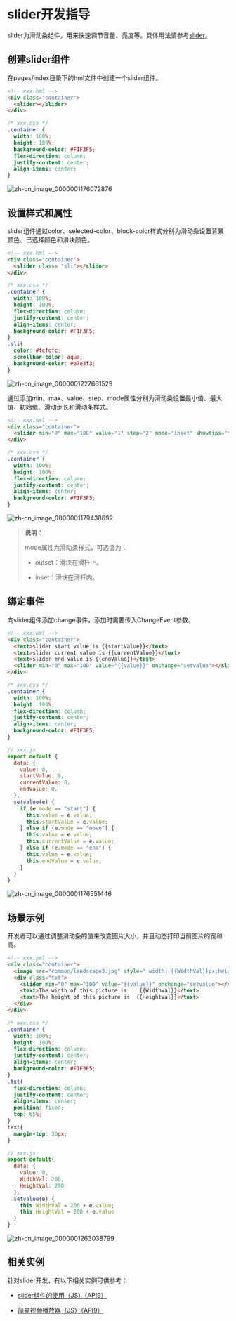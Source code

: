 # slider开发指导
<!--Kit: ArkUI-->
<!--Subsystem: ArkUI-->
<!--Owner: @liyi0309-->
<!--Designer: @liyi0309-->
<!--Tester: @lxl007-->
<!--Adviser: @HelloCrease-->


slider为滑动条组件，用来快速调节音量、亮度等。具体用法请参考[slider](../reference/apis-arkui/arkui-js/js-components-basic-slider.md)。


## 创建slider组件

在pages/index目录下的hml文件中创建一个slider组件。



```html
<!-- xxx.hml -->
<div class="container">
  <slider></slider>
</div>
```

```css
/* xxx.css */
.container {
  width: 100%;
  height: 100%;
  background-color: #F1F3F5;
  flex-direction: column;
  justify-content: center;
  align-items: center;
}
```


![zh-cn_image_0000001176072876](figures/zh-cn_image_0000001176072876.gif)


## 设置样式和属性

slider组件通过color、selected-color、block-color样式分别为滑动条设置背景颜色、已选择颜色和滑块颜色。


```html
<!-- xxx.hml -->
<div class="container">
  <slider class= "sli"></slider>
</div>
```


```css
/* xxx.css */
.container {
  width: 100%;
  height: 100%;
  flex-direction: column;
  justify-content: center;
  align-items: center;
  background-color: #F1F3F5;
}
.sli{
  color: #fcfcfc;
  scrollbar-color: aqua;
  background-color: #b7e3f3;
}
```

![zh-cn_image_0000001227661529](figures/zh-cn_image_0000001227661529.gif)

通过添加min、max、value、step、mode属性分别为滑动条设置最小值、最大值、初始值、滑动步长和滑动条样式。


```html
<!-- xxx.hml -->
<div class="container">
  <slider min="0" max="100" value="1" step="2" mode="inset" showtips="true"></slider>
</div>
```


```css
/* xxx.css */
.container {
  width: 100%;
  height: 100%;
  flex-direction: column;
  justify-content: center;
  align-items: center;
  background-color: #F1F3F5;
}
```

![zh-cn_image_0000001179438692](figures/zh-cn_image_0000001179438692.gif)

> **说明：** 
>
> mode属性为滑动条样式，可选值为：
>
> - outset：滑块在滑杆上。
>
> - inset：滑块在滑杆内。


## 绑定事件

向slider组件添加change事件，添加时需要传入ChangeEvent参数。


```html
<!-- xxx.hml -->
<div class="container">
  <text>slider start value is {{startValue}}</text>
  <text>slider current value is {{currentValue}}</text>
  <text>slider end value is {{endValue}}</text>
  <slider min="0" max="100" value="{{value}}" onchange="setvalue"></slider>
</div>
```


```css
/* xxx.css */
.container {
  width: 100%;
  height: 100%; 
  flex-direction: column;
  justify-content: center;
  align-items: center;
  background-color: #F1F3F5;
}
```


```js
// xxx.js
export default {
  data: {
    value: 0,
    startValue: 0,
    currentValue: 0,
    endValue: 0,
  },
  setvalue(e) {
    if (e.mode == "start") {
      this.value = e.value;
      this.startValue = e.value;
    } else if (e.mode == "move") {
      this.value = e.value;
      this.currentValue = e.value;
    } else if (e.mode == "end") {
      this.value = e.value;
      this.endValue = e.value;
    }
  }
}
```

![zh-cn_image_0000001176551446](figures/zh-cn_image_0000001176551446.gif)


## 场景示例

开发者可以通过调整滑动条的值来改变图片大小，并且动态打印当前图片的宽和高。


```html
<!-- xxx.hml -->
<div class="container">
  <image src="common/landscape3.jpg" style=" width: {{WidthVal}}px;height:{{HeightVal}}px;margin-top: -150px;"></image>
  <div class="txt">
    <slider min="0" max="100" value="{{value}}" onchange="setvalue"></slider>
    <text>The width of this picture is    {{WidthVal}}</text>
    <text>The height of this picture is  {{HeightVal}}</text>
  </div>
</div>
```


```css
/* xxx.css */
.container {
  width: 100%;
  height: 100%;
  flex-direction: column;
  justify-content: center;
  align-items: center;
  background-color: #F1F3F5;
}
.txt{
  flex-direction: column;
  justify-content: center;
  align-items: center;
  position: fixed;
  top: 65%;
}
text{
  margin-top: 30px;
}
```


```js
// xxx.js
export default{
  data: {
    value: 0,
    WidthVal: 200,
    HeightVal: 200
  },
  setvalue(e) {
    this.WidthVal = 200 + e.value;
    this.HeightVal = 200 + e.value
  }
}
```

![zh-cn_image_0000001263038799](figures/zh-cn_image_0000001263038799.gif)


## 相关实例

针对slider开发，有以下相关实例可供参考：

- [slider组件的使用（JS）（API9）](https://gitee.com/openharmony/codelabs/tree/master/JSUI/SliderApplication)

- [简易视频播放器（JS）（API9）](https://gitee.com/openharmony/codelabs/tree/master/Media/VideoOpenHarmony)